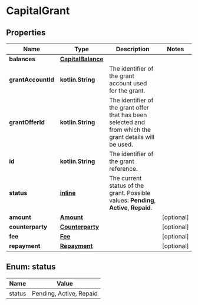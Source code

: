 
# CapitalGrant

## Properties
Name | Type | Description | Notes
------------ | ------------- | ------------- | -------------
**balances** | [**CapitalBalance**](CapitalBalance.md) |  | 
**grantAccountId** | **kotlin.String** | The identifier of the grant account used for the grant. | 
**grantOfferId** | **kotlin.String** | The identifier of the grant offer that has been selected and from which the grant details will be used. | 
**id** | **kotlin.String** | The identifier of the grant reference. | 
**status** | [**inline**](#Status) | The current status of the grant. Possible values: **Pending**, **Active**, **Repaid**. | 
**amount** | [**Amount**](Amount.md) |  |  [optional]
**counterparty** | [**Counterparty**](Counterparty.md) |  |  [optional]
**fee** | [**Fee**](Fee.md) |  |  [optional]
**repayment** | [**Repayment**](Repayment.md) |  |  [optional]


<a name="Status"></a>
## Enum: status
Name | Value
---- | -----
status | Pending, Active, Repaid



